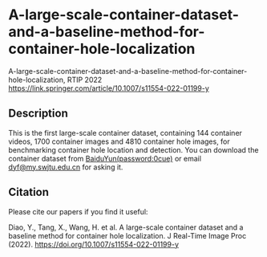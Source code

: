 # A-large-scale-container-dataset-and-a-baseline-method-for-container-hole-localization

A-large-scale-container-dataset-and-a-baseline-method-for-container-hole-localization, RTIP 2022
https://link.springer.com/article/10.1007/s11554-022-01199-y

## Description

This is the first large-scale container dataset, containing 144 container videos, 1700 container images and 4810 container hole images, for benchmarking container hole location and detection. You can download the container dataset from [BaiduYun(password:0cue)](https://pan.baidu.com/s/103Zvqa4O-saty02ZAj2Siw) or email dyf@my.swjtu.edu.cn for asking it. 

## Citation
Please cite our papers if you find it useful:

Diao, Y., Tang, X., Wang, H. et al. A large-scale container dataset and a baseline method for container hole localization. J Real-Time Image Proc (2022). https://doi.org/10.1007/s11554-022-01199-y
